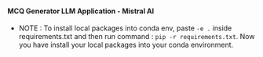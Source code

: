#### MCQ Generator LLM Application - Mistral AI

- NOTE : To install local packages into conda env, paste `-e .` inside requirements.txt and then run command : `pip -r requirements.txt`. Now you have install your local packages into your conda environment.